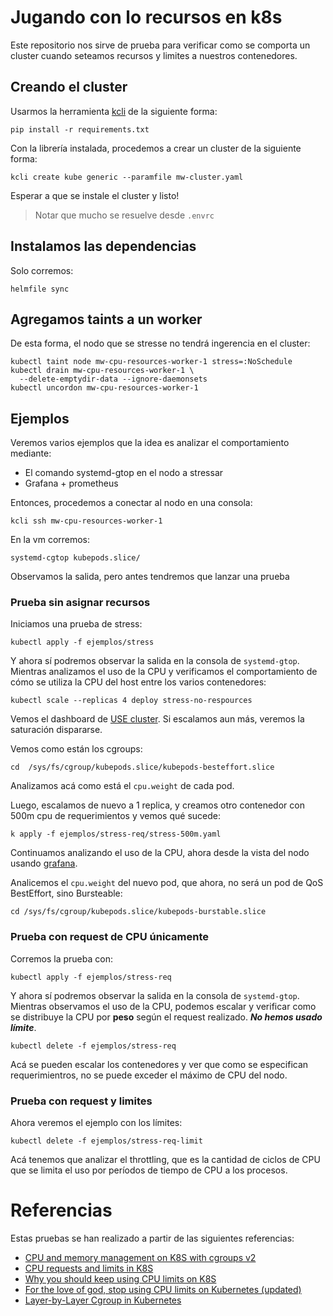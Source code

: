 # Jugando con lo recursos en k8s

Este repositorio nos sirve de prueba para verificar como se comporta un cluster
cuando seteamos recursos y limites a nuestros contenedores.

## Creando el cluster

Usarmos la herramienta [kcli](https://kcli.readthedocs.io/en/latest/) de la
siguiente forma:

```
pip install -r requirements.txt
```

Con la librería instalada, procedemos a crear un cluster de la siguiente forma:

```
kcli create kube generic --paramfile mw-cluster.yaml
```

Esperar a que se instale el cluster y listo!

> Notar que mucho se resuelve desde `.envrc`

## Instalamos las dependencias

Solo corremos:

```
helmfile sync
```

## Agregamos taints a un worker

De esta forma, el nodo que se stresse no tendrá ingerencia en el cluster:

```
kubectl taint node mw-cpu-resources-worker-1 stress=:NoSchedule   
kubectl drain mw-cpu-resources-worker-1 \
  --delete-emptydir-data --ignore-daemonsets  
kubectl uncordon mw-cpu-resources-worker-1
```

## Ejemplos

Veremos varios ejemplos que la idea es analizar el comportamiento mediante:

* El comando systemd-gtop en el nodo a stressar
* Grafana + prometheus

Entonces, procedemos a conectar al nodo en una consola:

```
kcli ssh mw-cpu-resources-worker-1
```

En la vm corremos:

```
systemd-cgtop kubepods.slice/
```

Observamos la salida, pero antes tendremos que lanzar una prueba

### Prueba sin asignar recursos

Iniciamos una prueba de stress:

```
kubectl apply -f ejemplos/stress
```

Y ahora sí podremos observar la salida en la consola de `systemd-gtop`. Mientras
analizamos el uso de la CPU y verificamos el comportamiento de cómo
se utiliza la CPU del host entre los varios contenedores:

```
kubectl scale --replicas 4 deploy stress-no-respources
```

Vemos el dashboard de [USE cluster](https://mw-cpu-resources-ctlplane-0/grafana/d/df932f61-6ea5-4299-af64-1d9e5497349c/node-exporter-use-method-cluster?orgId=1&refresh=30s).
Si escalamos aun más, veremos la saturación dispararse.

Vemos como están los cgroups:

```
cd  /sys/fs/cgroup/kubepods.slice/kubepods-besteffort.slice
```

Analizamos acá como está el `cpu.weight` de cada pod.

Luego, escalamos de nuevo a 1 replica, y creamos otro contenedor con 500m cpu de
requerimientos y vemos qué sucede:

```
k apply -f ejemplos/stress-req/stress-500m.yaml
```

Continuamos analizando el uso de la CPU, ahora desde la vista del nodo usando
[grafana](https://mw-cpu-resources-ctlplane-0/grafana/d/200ac8fdbfbb74b39aff88118e4d1c2c/kubernetes-compute-resources-node-pods?orgId=1&refresh=10s&var-datasource=default&var-cluster=&var-node=mw-cpu-resources-worker-1&from=now-15m&to=now).

Analicemos el `cpu.weight` del nuevo pod, que ahora, no será un pod de QoS
BestEffort, sino Bursteable:

```
cd /sys/fs/cgroup/kubepods.slice/kubepods-burstable.slice
```

### Prueba con request de CPU únicamente

Corremos la prueba con:

```
kubectl apply -f ejemplos/stress-req
```

Y ahora sí podremos observar la salida en la consola de `systemd-gtop`. Mientras
observamos el uso de la CPU, podemos escalar y verificar como se distribuye la
CPU por **peso** según el request realizado. **_No hemos usado límite_**.

```
kubectl delete -f ejemplos/stress-req
```

Acá se pueden escalar los contenedores y ver que como se especifican
requerimientros, no se puede exceder el máximo de CPU del nodo.

### Prueba con request y limites

Ahora veremos el ejemplo con los límites:

```
kubectl delete -f ejemplos/stress-req-limit
```

Acá tenemos que analizar el throttling, que es la cantidad de ciclos de CPU que
se limita el uso por períodos de tiempo de CPU a los procesos.

# Referencias

Estas pruebas se han realizado a partir de las siguientes referencias:

* [CPU and memory management on K8S with cgroups
  v2](https://linuxera.org/cpu-memory-management-kubernetes-cgroupsv2/)
* [CPU requests and limits in
  K8S](https://community.ops.io/danielepolencic/cpu-requests-and-limits-in-kubernetes-ock)
* [Why you should keep using CPU limits on
  K8S](https://dnastacio.medium.com/why-you-should-keep-using-cpu-limits-on-kubernetes-60c4e50dfc61)
* [For the love of god, stop using CPU limits on Kubernetes
  (updated)](https://home.robusta.dev/blog/stop-using-cpu-limits)
* [Layer-by-Layer Cgroup in
  Kubernetes](https://medium.com/geekculture/layer-by-layer-cgroup-in-kubernetes-c4e26bda676c)

